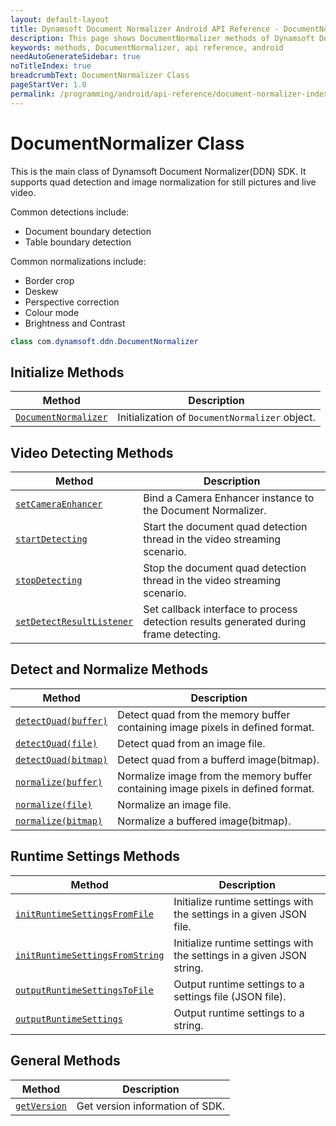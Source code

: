 ```yaml
---
layout: default-layout
title: Dynamsoft Document Normalizer Android API Reference - DocumentNormalizer Methods
description: This page shows DocumentNormalizer methods of Dynamsoft Document Normalizer for Android SDK.
keywords: methods, DocumentNormalizer, api reference, android
needAutoGenerateSidebar: true
noTitleIndex: true
breadcrumbText: DocumentNormalizer Class
pageStartVer: 1.0
permalink: /programming/android/api-reference/document-normalizer-index-v1.0.0.html
---
```


# DocumentNormalizer Class

This is the main class of Dynamsoft Document Normalizer(DDN) SDK. It supports quad detection and image normalization for still pictures and live video.

Common detections include:

- Document boundary detection
- Table boundary detection

Common normalizations include:

- Border crop
- Deskew
- Perspective correction
- Colour mode
- Brightness and Contrast


```java
class com.dynamsoft.ddn.DocumentNormalizer
```

## Initialize Methods

  | Method               | Description |
  |----------------------|-------------|
  | [`DocumentNormalizer`](document-normalizer-init.md#documentnormalizer) | Initialization of `DocumentNormalizer` object.|

## Video Detecting Methods

  | Method               | Description |
  |----------------------|-------------|
  | [`setCameraEnhancer`](document-normalizer-video.md#setcameraenhancer) | Bind a Camera Enhancer instance to the Document Normalizer.  |
  | [`startDetecting`](document-normalizer-video.md#startdetecting) | Start the document quad detection thread in the video streaming scenario. |
  | [`stopDetecting`](document-normalizer-video.md#stopdetecting) | Stop the document quad detection thread in the video streaming scenario.  |
  | [`setDetectResultListener`](document-normalizer-video.md#setdetectresultlistener) | Set callback interface to process detection results generated during frame detecting. |

## Detect and Normalize Methods

  | Method               | Description |
  |----------------------|-------------|
  | [`detectQuad(buffer)`](document-normalizer-normalizing.md#detectquadbuffer) | Detect quad from the memory buffer containing image pixels in defined format. |
  | [`detectQuad(file)`](document-normalizer-normalizing.md#detectquadfile) | Detect quad from an image file. |
  | [`detectQuad(bitmap)`](document-normalizer-normalizing.md#detectquadbitmap) | Detect quad from a bufferd image(bitmap). |
  | [`normalize(buffer)`](document-normalizer-normalizing.md#normalizebuffer) | Normalize image from the memory buffer containing image pixels in defined format. |
  | [`normalize(file)`](document-normalizer-normalizing.md#normalizefile) | Normalize an image file. |
  | [`normalize(bitmap)`](document-normalizer-normalizing.md#normalizebitmap) | Normalize a buffered image(bitmap). |
  
## Runtime Settings Methods

  | Method               | Description |
  |----------------------|-------------|
  | [`initRuntimeSettingsFromFile`](document-normalizer-settings.md#initruntimesettingsfromfile)  | Initialize runtime settings with the settings in a given JSON file. |
  | [`initRuntimeSettingsFromString`](document-normalizer-settings.md#initruntimesettingsfromstring) | Initialize runtime settings with the settings in a given JSON string. |
  | [`outputRuntimeSettingsToFile`](document-normalizer-settings.md#outputruntimesettingstofile) | Output runtime settings to a settings file (JSON file). |
  | [`outputRuntimeSettings`](document-normalizer-settings.md#outputruntimesettings) | Output runtime settings to a string. |

## General Methods

  | Method               | Description |
  |----------------------|-------------|
  | [`getVersion`](document-normalizer-general.md#getversion) | Get version information of SDK.|
